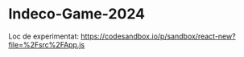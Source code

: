 # Indeco-Game-2024

Loc de experimentat:
https://codesandbox.io/p/sandbox/react-new?file=%2Fsrc%2FApp.js
